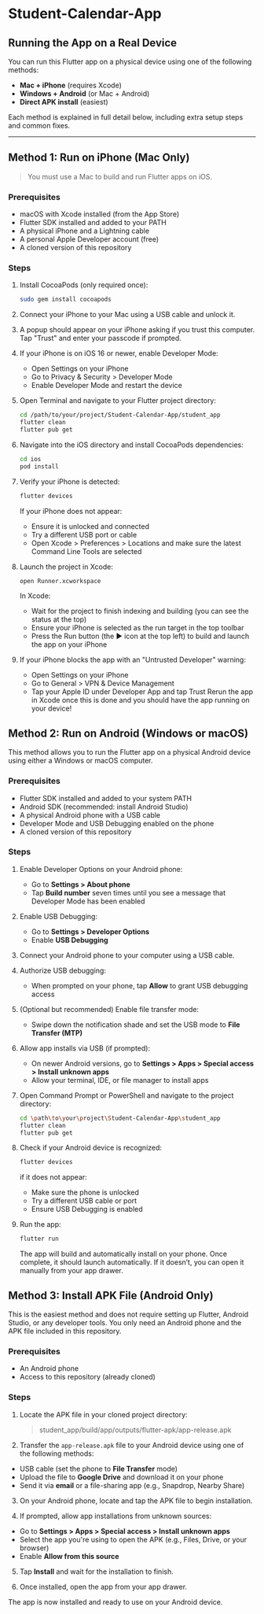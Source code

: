 # Student-Calendar-App

## Running the App on a Real Device

You can run this Flutter app on a physical device using one of the following methods:

- **Mac + iPhone** (requires Xcode)
- **Windows + Android** (or Mac + Android)
- **Direct APK install** (easiest)

Each method is explained in full detail below, including extra setup steps and common fixes.

---

## Method 1: Run on iPhone (Mac Only)

> You must use a Mac to build and run Flutter apps on iOS.

### Prerequisites

- macOS with Xcode installed (from the App Store)
- Flutter SDK installed and added to your PATH
- A physical iPhone and a Lightning cable
- A personal Apple Developer account (free)
- A cloned version of this repository

### Steps

1. Install CocoaPods (only required once):
   ```bash
   sudo gem install cocoapods

2. Connect your iPhone to your Mac using a USB cable and unlock it.
3. A popup should appear on your iPhone asking if you trust this computer. Tap "Trust" and enter your passcode if prompted.
4. If your iPhone is on iOS 16 or newer, enable Developer Mode:

    - Open Settings on your iPhone
    - Go to Privacy & Security > Developer Mode
    - Enable Developer Mode and restart the device

5. Open Terminal and navigate to your Flutter project directory:
    ```bash
    cd /path/to/your/project/Student-Calendar-App/student_app
    flutter clean
    flutter pub get
   ```
6. Navigate into the iOS directory and install CocoaPods dependencies:
    ```bash
    cd ios 
    pod install
    ```
7. Verify your iPhone is detected:
    ```bash
    flutter devices
    ```
    If your iPhone does not appear: 
    - Ensure it is unlocked and connected
    - Try a different USB port or cable
    - Open Xcode > Preferences > Locations and make sure the latest Command Line Tools are selected
9. Launch the project in Xcode:
    ```bash
    open Runner.xcworkspace
    ```
    In Xcode:
    - Wait for the project to finish indexing and building (you can see the status at the top)
    - Ensure your iPhone is selected as the run target in the top toolbar
    - Press the Run button (the ▶ icon at the top left) to build and launch the app on your iPhone
9. If your iPhone blocks the app with an "Untrusted Developer" warning:
    - Open Settings on your iPhone
    - Go to General > VPN & Device Management
    - Tap your Apple ID under Developer App and tap Trust
    Rerun the app in Xcode once this is done and you should have the app running on your device!

## Method 2: Run on Android (Windows or macOS)

This method allows you to run the Flutter app on a physical Android device using either a Windows or macOS computer.

### Prerequisites

- Flutter SDK installed and added to your system PATH
- Android SDK (recommended: install Android Studio)
- A physical Android phone with a USB cable
- Developer Mode and USB Debugging enabled on the phone
- A cloned version of this repository

### Steps

1. Enable Developer Options on your Android phone:
   - Go to **Settings > About phone**
   - Tap **Build number** seven times until you see a message that Developer Mode has been enabled

2. Enable USB Debugging:
   - Go to **Settings > Developer Options**
   - Enable **USB Debugging**

3. Connect your Android phone to your computer using a USB cable.

4. Authorize USB debugging:
   - When prompted on your phone, tap **Allow** to grant USB debugging access

5. (Optional but recommended) Enable file transfer mode:
   - Swipe down the notification shade and set the USB mode to **File Transfer (MTP)**

6. Allow app installs via USB (if prompted):
   - On newer Android versions, go to **Settings > Apps > Special access > Install unknown apps**
   - Allow your terminal, IDE, or file manager to install apps

7. Open Command Prompt or PowerShell and navigate to the project directory:
   ```bash
   cd \path\to\your\project\Student-Calendar-App\student_app
   flutter clean
   flutter pub get
8. Check if your Android device is recognized:
    ```bash
    flutter devices
    ```
    if it does not appear: 
    - Make sure the phone is unlocked
    - Try a different USB cable or port
    - Ensure USB Debugging is enabled
9. Run the app:
    ```bash
    flutter run
    ```
    The app will build and automatically install on your phone. Once complete, it should launch automatically. If it doesn’t, you can open it manually from your app drawer.

## Method 3: Install APK File (Android Only)

This is the easiest method and does not require setting up Flutter, Android Studio, or any developer tools. You only need an Android phone and the APK file included in this repository.

### Prerequisites

- An Android phone
- Access to this repository (already cloned)

### Steps

1. Locate the APK file in your cloned project directory:
    > student_app/build/app/outputs/flutter-apk/app-release.apk
2. Transfer the `app-release.apk` file to your Android device using one of the following methods:
- USB cable (set the phone to **File Transfer** mode)
- Upload the file to **Google Drive** and download it on your phone
- Send it via **email** or a file-sharing app (e.g., Snapdrop, Nearby Share)
3. On your Android phone, locate and tap the APK file to begin installation.

4. If prompted, allow app installations from unknown sources:
- Go to **Settings > Apps > Special access > Install unknown apps**
- Select the app you're using to open the APK (e.g., Files, Drive, or your browser)
- Enable **Allow from this source**

5. Tap **Install** and wait for the installation to finish.

6. Once installed, open the app from your app drawer.

The app is now installed and ready to use on your Android device.
